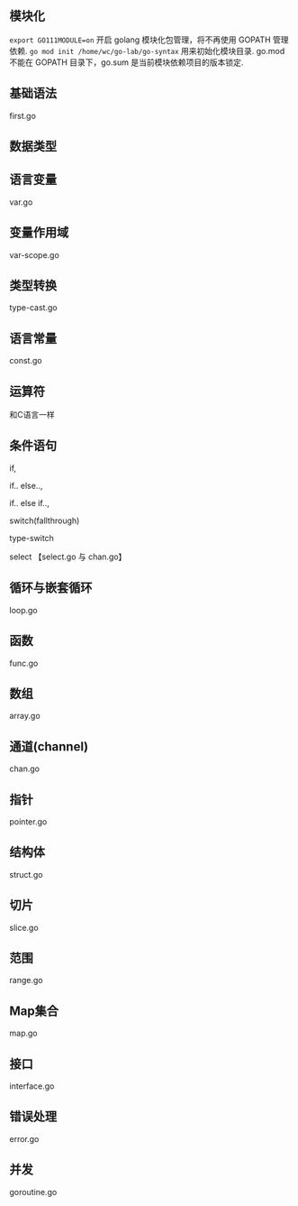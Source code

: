 ## 模块化
`export GO111MODULE=on` 开启 golang 模块化包管理，将不再使用 GOPATH 管理依赖.
`go mod init /home/wc/go-lab/go-syntax` 用来初始化模块目录.
go.mod 不能在 GOPATH 目录下，go.sum 是当前模块依赖项目的版本锁定.

## 基础语法
first.go

## 数据类型
## 语言变量
var.go

## 变量作用域
var-scope.go

## 类型转换
type-cast.go

## 语言常量
const.go

## 运算符
和C语言一样

## 条件语句
if,

if.. else..,

if.. else if..,

switch(fallthrough)

type-switch

select 【select.go 与 chan.go】

## 循环与嵌套循环
loop.go

## 函数
func.go

## 数组
array.go

## 通道(channel)
chan.go

## 指针
pointer.go

## 结构体
struct.go

## 切片
slice.go

## 范围
range.go

## Map集合
map.go

## 接口
interface.go

## 错误处理
error.go

## 并发
goroutine.go

